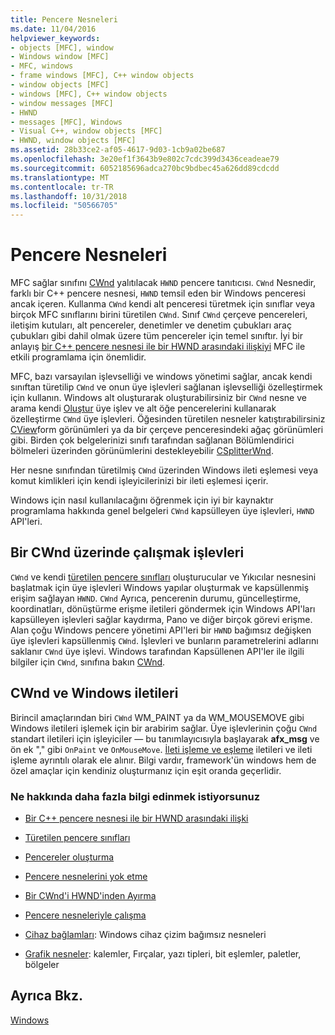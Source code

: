 ```yaml
---
title: Pencere Nesneleri
ms.date: 11/04/2016
helpviewer_keywords:
- objects [MFC], window
- Windows window [MFC]
- MFC, windows
- frame windows [MFC], C++ window objects
- window objects [MFC]
- windows [MFC], C++ window objects
- window messages [MFC]
- HWND
- messages [MFC], Windows
- Visual C++, window objects [MFC]
- HWND, window objects [MFC]
ms.assetid: 28b33ce2-af05-4617-9d03-1cb9a02be687
ms.openlocfilehash: 3e20ef1f3643b9e802c7cdc399d3436ceadeae79
ms.sourcegitcommit: 6052185696adca270bc9bdbec45a626dd89cdcdd
ms.translationtype: MT
ms.contentlocale: tr-TR
ms.lasthandoff: 10/31/2018
ms.locfileid: "50566705"
---
```

# <a name="window-objects"></a>Pencere Nesneleri

MFC sağlar sınıfını [CWnd](../mfc/reference/cwnd-class.md) yalıtılacak `HWND` pencere tanıtıcısı. `CWnd` Nesnedir, farklı bir C++ pencere nesnesi, `HWND` temsil eden bir Windows penceresi ancak içeren. Kullanma `CWnd` kendi alt penceresi türetmek için sınıflar veya birçok MFC sınıflarını birini türetilen `CWnd`. Sınıf `CWnd` çerçeve pencereleri, iletişim kutuları, alt pencereler, denetimler ve denetim çubukları araç çubukları gibi dahil olmak üzere tüm pencereler için temel sınıftır. İyi bir anlayış [bir C++ pencere nesnesi ile bir HWND arasındaki ilişkiyi](../mfc/relationship-between-a-cpp-window-object-and-an-hwnd.md) MFC ile etkili programlama için önemlidir.

MFC, bazı varsayılan işlevselliği ve windows yönetimi sağlar, ancak kendi sınıftan türetilip `CWnd` ve onun üye işlevleri sağlanan işlevselliği özelleştirmek için kullanın. Windows alt oluşturarak oluşturabilirsiniz bir `CWnd` nesne ve arama kendi [Oluştur](../mfc/reference/cwnd-class.md#create) üye işlev ve alt öğe pencerelerini kullanarak özelleştirme `CWnd` üye işlevleri. Öğesinden türetilen nesneler katıştırabilirsiniz [CView](../mfc/reference/cview-class.md)form görünümleri ya da bir çerçeve penceresindeki ağaç görünümleri gibi. Birden çok belgelerinizi sınıfı tarafından sağlanan Bölümlendirici bölmeleri üzerinden görünümlerini destekleyebilir [CSplitterWnd](../mfc/reference/csplitterwnd-class.md).

Her nesne sınıfından türetilmiş `CWnd` üzerinden Windows ileti eşlemesi veya komut kimlikleri için kendi işleyicilerinizi bir ileti eşlemesi içerir.

Windows için nasıl kullanılacağını öğrenmek için iyi bir kaynaktır programlama hakkında genel belgeleri `CWnd` kapsülleyen üye işlevleri, `HWND` API'leri.

## <a name="functions-for-operating-on-a-cwnd"></a>Bir CWnd üzerinde çalışmak işlevleri

`CWnd` ve kendi [türetilen pencere sınıfları](../mfc/derived-window-classes.md) oluşturucular ve Yıkıcılar nesnesini başlatmak için üye işlevleri Windows yapılar oluşturmak ve kapsüllenmiş erişim sağlayan `HWND`. `CWnd` Ayrıca, pencerenin durumu, güncelleştirme, koordinatları, dönüştürme erişme iletileri göndermek için Windows API'ları kapsülleyen işlevleri sağlar kaydırma, Pano ve diğer birçok görevi erişme. Alan çoğu Windows pencere yönetimi API'leri bir `HWND` bağımsız değişken üye işlevleri kapsüllenmiş `CWnd`. İşlevleri ve bunların parametrelerini adlarını saklanır `CWnd` üye işlevi. Windows tarafından Kapsüllenen API'ler ile ilgili bilgiler için `CWnd`, sınıfına bakın [CWnd](../mfc/reference/cwnd-class.md).

## <a name="cwnd-and-windows-messages"></a>CWnd ve Windows iletileri

Birincil amaçlarından biri `CWnd` WM_PAINT ya da WM_MOUSEMOVE gibi Windows iletileri işlemek için bir arabirim sağlar. Üye işlevlerinin çoğu `CWnd` standart iletileri için işleyiciler — bu tanımlayıcısıyla başlayarak **afx_msg** ve ön ek "," gibi `OnPaint` ve `OnMouseMove`. [İleti işleme ve eşleme](../mfc/message-handling-and-mapping.md) iletileri ve ileti işleme ayrıntılı olarak ele alınır. Bilgi vardır, framework'ün windows hem de özel amaçlar için kendiniz oluşturmanız için eşit oranda geçerlidir.

### <a name="what-do-you-want-to-know-more-about"></a>Ne hakkında daha fazla bilgi edinmek istiyorsunuz

- [Bir C++ pencere nesnesi ile bir HWND arasındaki ilişki](../mfc/relationship-between-a-cpp-window-object-and-an-hwnd.md)

- [Türetilen pencere sınıfları](../mfc/derived-window-classes.md)

- [Pencereler oluşturma](../mfc/creating-windows.md)

- [Pencere nesnelerini yok etme](../mfc/destroying-window-objects.md)

- [Bir CWnd'i HWND'inden Ayırma](../mfc/detaching-a-cwnd-from-its-hwnd.md)

- [Pencere nesneleriyle çalışma](../mfc/working-with-window-objects.md)

- [Cihaz bağlamları](../mfc/device-contexts.md): Windows cihaz çizim bağımsız nesneleri

- [Grafik nesneler](../mfc/graphic-objects.md): kalemler, Fırçalar, yazı tipleri, bit eşlemler, paletler, bölgeler

## <a name="see-also"></a>Ayrıca Bkz.

[Windows](../mfc/windows.md)

